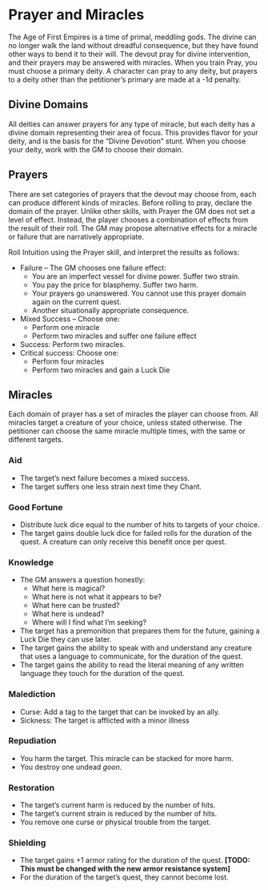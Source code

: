 # Prayer and Miracles
The Age of First Empires is a time of primal, meddling gods. The divine can no longer walk the land without dreadful consequence, but they have found other ways to bend it to their will. The devout pray for divine intervention, and their prayers may be answered with miracles. When you train Pray, you must choose a primary deity. A character can pray to any deity, but prayers to a deity other than the petitioner’s primary are made at a -1d penalty. 

## Divine Domains
All deities can answer prayers for any type of miracle, but each deity has a divine domain representing their area of focus. This provides flavor for your deity, and is the basis for the “Divine Devotion” stunt. When you choose your deity, work with the GM to choose their domain.

## Prayers
There are set categories of prayers that the devout may choose from, each can produce different kinds of miracles. Before rolling to pray, declare the domain of the prayer. Unlike other skills, with Prayer the GM does not set a level of effect. Instead, the player chooses a combination of effects from the result of their roll. The GM may propose alternative effects for a miracle or failure that are narratively appropriate.

Roll Intuition using the Prayer skill, and interpret the results as follows:

* Failure – The GM chooses one failure effect:
    * You are an imperfect vessel for divine power. Suffer two strain.
    * You pay the price for blasphemy. Suffer two harm.
    * Your prayers go unanswered. You cannot use this prayer domain again on the current quest.
    * Another situationally appropriate consequence.
* Mixed Success – Choose one:
    * Perform one miracle
    * Perform two miracles and suffer one failure effect
* Success: Perform two miracles.
* Critical success: Choose one:
    * Perform four miracles
    * Perform two miracles and gain a Luck Die

## Miracles
Each domain of prayer has a set of miracles the player can choose from. All miracles target a creature of your choice, unless stated otherwise. The petitioner can choose the same miracle multiple times, with the same or different targets.

### Aid
* The target’s next failure becomes a mixed success.
* The target suffers one less strain next time they Chant.

### Good Fortune
* Distribute luck dice equal to the number of hits to targets of your choice.
* The target gains double luck dice for failed rolls for the duration of the quest. A creature can only receive this benefit once per quest.

### Knowledge
* The GM answers a question honestly:
    * What here is magical?
    * What here is not what it appears to be?
    * What here can be trusted?
    * What here is undead?
    * Where will I find what I’m seeking?
* The target has a premonition that prepares them for the future, gaining a Luck Die they can use later.
* The target gains the ability to speak with and understand any creature that uses a language to communicate, for the duration of the quest.
* The target gains the ability to read the literal meaning of any written language they touch for the duration of the quest.

### Malediction
* Curse: Add a tag to the target that can be invoked by an ally.
* Sickness: The target is afflicted with a minor illness

### Repudiation
* You harm the target. This miracle can be stacked for more harm.
* You destroy one undead _goon_.

### Restoration
* The target’s current harm is reduced by the number of hits.
* The target’s current strain is reduced by the number of hits.
* You remove one curse or physical trouble from the target.

### Shielding
* The target gains +1 armor rating for the duration of the quest. **[TODO: This must be changed with the new armor resistance system]**
* For the duration of the target’s quest, they cannot become lost.
